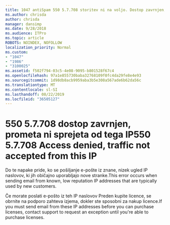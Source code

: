 ```yaml
---
title: 1047 antiSpam 550 5.7.708 storitev ni na voljo. Dostop zavrnjen, ni sprejeta od tega IP prometa
ms.author: chrisda
author: chrisda
manager: dansimp
ms.date: 9/28/2018
ms.audience: ITPro
ms.topic: article
ROBOTS: NOINDEX, NOFOLLOW
localization_priority: Normal
ms.custom:
- "1047"
- "1986"
- "3100025"
ms.assetid: f502f794-03c5-4e08-9095-b801528f67c4
ms.openlocfilehash: 97a1e855730baba32768109f0fc4da29fe8e4e93
ms.sourcegitcommit: 1d98db8acb9959aba3b5e308a567ade6b62da56c
ms.translationtype: MT
ms.contentlocale: sl-SI
ms.lasthandoff: 08/22/2019
ms.locfileid: "36505127"
---
```

# <a name="550-57708-access-denied-traffic-not-accepted-from-this-ip"></a><span data-ttu-id="ea9e9-103">550 5.7.708 dostop zavrnjen, prometa ni sprejeta od tega IP</span><span class="sxs-lookup"><span data-stu-id="ea9e9-103">550 5.7.708 Access denied, traffic not accepted from this IP</span></span>

<span data-ttu-id="ea9e9-104">Do te napake pride, ko se pošiljanje e-pošte iz znane, nizek ugled IP naslovov, ki jih običajno uporabljajo nove stranke.</span><span class="sxs-lookup"><span data-stu-id="ea9e9-104">This error occurs when sending email from known, low reputation IP addresses that are typically used by new customers.</span></span>

<span data-ttu-id="ea9e9-105">Če morate poslati e-pošto iz teh IP naslovov Preden kupite licence, se obrnite na podporo zahteva izjema, dokler ste sposobni za nakup licence.</span><span class="sxs-lookup"><span data-stu-id="ea9e9-105">If you must send email from these IP addresses before you can purchase licenses, contact support to request an exception until you're able to purchase licenses.</span></span>
